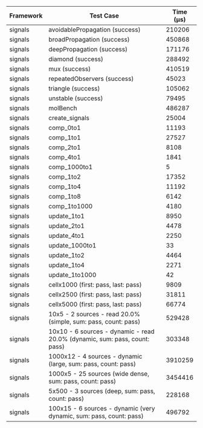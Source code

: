 | Framework | Test Case | Time (μs) |
| --- | --- | --- |
| signals | avoidablePropagation (success) | 210206 |
| signals | broadPropagation (success) | 450868 |
| signals | deepPropagation (success) | 171176 |
| signals | diamond (success) | 288492 |
| signals | mux (success) | 410519 |
| signals | repeatedObservers (success) | 45023 |
| signals | triangle (success) | 105062 |
| signals | unstable (success) | 79495 |
| signals | molBench | 486287 |
| signals | create_signals | 25004 |
| signals | comp_0to1 | 11193 |
| signals | comp_1to1 | 27527 |
| signals | comp_2to1 | 8108 |
| signals | comp_4to1 | 1841 |
| signals | comp_1000to1 | 5 |
| signals | comp_1to2 | 17352 |
| signals | comp_1to4 | 11192 |
| signals | comp_1to8 | 6142 |
| signals | comp_1to1000 | 4180 |
| signals | update_1to1 | 8950 |
| signals | update_2to1 | 4478 |
| signals | update_4to1 | 2250 |
| signals | update_1000to1 | 33 |
| signals | update_1to2 | 4464 |
| signals | update_1to4 | 2271 |
| signals | update_1to1000 | 42 |
| signals | cellx1000 (first: pass, last: pass) | 9809 |
| signals | cellx2500 (first: pass, last: pass) | 31811 |
| signals | cellx5000 (first: pass, last: pass) | 66774 |
| signals | 10x5 - 2 sources - read 20.0% (simple, sum: pass, count: pass) | 529428 |
| signals | 10x10 - 6 sources - dynamic - read 20.0% (dynamic, sum: pass, count: pass) | 303348 |
| signals | 1000x12 - 4 sources - dynamic (large, sum: pass, count: pass) | 3910259 |
| signals | 1000x5 - 25 sources (wide dense, sum: pass, count: pass) | 3454416 |
| signals | 5x500 - 3 sources (deep, sum: pass, count: pass) | 228168 |
| signals | 100x15 - 6 sources - dynamic (very dynamic, sum: pass, count: pass) | 496792 |
